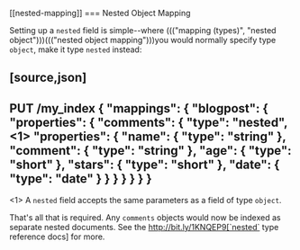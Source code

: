 [[nested-mapping]]
=== Nested Object Mapping

Setting up a `nested` field is simple--where ((("mapping (types)", "nested object")))((("nested object mapping")))you would normally specify type
`object`, make it type `nested` instead:

[source,json]
--------------------------
PUT /my_index
{
  "mappings": {
    "blogpost": {
      "properties": {
        "comments": {
          "type": "nested", <1>
          "properties": {
            "name":    { "type": "string"  },
            "comment": { "type": "string"  },
            "age":     { "type": "short"   },
            "stars":   { "type": "short"   },
            "date":    { "type": "date"    }
          }
        }
      }
    }
  }
}
--------------------------
<1> A `nested` field accepts the same parameters as a field of type `object`.

That's all that is required.  Any `comments` objects would now be indexed as
separate nested documents. See the
http://bit.ly/1KNQEP9[`nested` type reference docs] for more.


